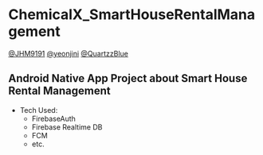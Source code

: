 # ChemicalX_SmartHouseRentalManagement
[@JHM9191](https://github.com/JHM9191) [@yeonjini](https://github.com/yeojini) [@QuartzzBlue](https://github.com/QuartzzBlue)

## Android Native App Project about Smart House Rental Management

* Tech Used: 
  - FirebaseAuth
  - Firebase Realtime DB
  - FCM
  - etc.
